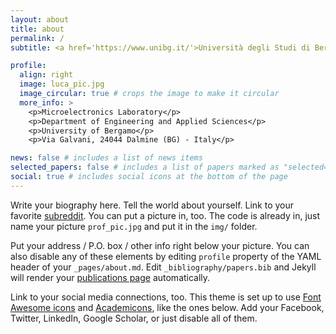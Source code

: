 ```yaml
---
layout: about
title: about
permalink: /
subtitle: <a href='https://www.unibg.it/'>Università degli Studi di Bergamo</a>. Address. Contacts. Moto. Etc.

profile:
  align: right
  image: luca_pic.jpg
  image_circular: true # crops the image to make it circular
  more_info: >
    <p>Microelectronics Laboratory</p>
    <p>Department of Engineering and Applied Sciences</p>
    <p>University of Bergamo</p>
    <p>Via Galvani, 24044 Dalmine (BG) - Italy</p>

news: false # includes a list of news items
selected_papers: false # includes a list of papers marked as "selected={true}"
social: true # includes social icons at the bottom of the page
---
```


Write your biography here. Tell the world about yourself. Link to your favorite [subreddit](http://reddit.com). You can put a picture in, too. The code is already in, just name your picture `prof_pic.jpg` and put it in the `img/` folder.

Put your address / P.O. box / other info right below your picture. You can also disable any of these elements by editing `profile` property of the YAML header of your `_pages/about.md`. Edit `_bibliography/papers.bib` and Jekyll will render your [publications page](/al-folio/publications/) automatically.

Link to your social media connections, too. This theme is set up to use [Font Awesome icons](https://fontawesome.com/) and [Academicons](https://jpswalsh.github.io/academicons/), like the ones below. Add your Facebook, Twitter, LinkedIn, Google Scholar, or just disable all of them.
